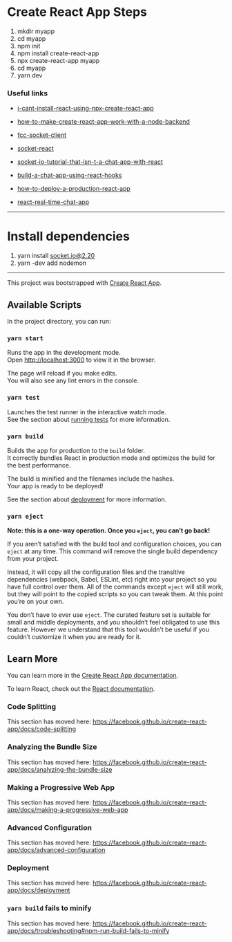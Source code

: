 # Create React App Steps
1. mkdir myapp
2. cd myapp
3. npm init
4. npm install create-react-app
5. npx create-react-app myapp
6. cd myapp
7. yarn dev

### Useful links
* [i-cant-install-react-using-npx-create-react-app](https://stackoverflow.com/questions/53657920/i-cant-install-react-using-npx-create-react-app)

* [how-to-make-create-react-app-work-with-a-node-backend](https://www.freecodecamp.org/news/how-to-make-create-react-app-work-with-a-node-backend-api-7c5c48acb1b0/)

* [fcc-socket-client](https://github.com/akash-joshi/fcc-socket-client/blob/master/src/App.js)

* [socket-react](https://www.valentinog.com/blog/socket-react/)

* [socket-io-tutorial-that-isn-t-a-chat-app-with-react](https://dev.to/captainpandaz/a-socket-io-tutorial-that-isn-t-a-chat-app-with-react-js-58jh)

* [build-a-chat-app-using-react-hooks](https://css-tricks.com/build-a-chat-app-using-react-hooks-in-100-lines-of-code/)

* [how-to-deploy-a-production-react-app](https://medium.com/jeremy-gottfrieds-tech-blog/tutorial-how-to-deploy-a-production-react-app-to-heroku-c4831dfcfa08)

* [react-real-time-chat-app](https://github.com/simpletut/react-real-time-chat-app)

----

# Install dependencies
1. yarn install socket.io@2.20
2. yarn -dev add nodemon

----

This project was bootstrapped with [Create React App](https://github.com/facebook/create-react-app).

## Available Scripts

In the project directory, you can run:

### `yarn start`

Runs the app in the development mode.<br />
Open [http://localhost:3000](http://localhost:3000) to view it in the browser.

The page will reload if you make edits.<br />
You will also see any lint errors in the console.

### `yarn test`

Launches the test runner in the interactive watch mode.<br />
See the section about [running tests](https://facebook.github.io/create-react-app/docs/running-tests) for more information.

### `yarn build`

Builds the app for production to the `build` folder.<br />
It correctly bundles React in production mode and optimizes the build for the best performance.

The build is minified and the filenames include the hashes.<br />
Your app is ready to be deployed!

See the section about [deployment](https://facebook.github.io/create-react-app/docs/deployment) for more information.

### `yarn eject`

**Note: this is a one-way operation. Once you `eject`, you can’t go back!**

If you aren’t satisfied with the build tool and configuration choices, you can `eject` at any time. This command will remove the single build dependency from your project.

Instead, it will copy all the configuration files and the transitive dependencies (webpack, Babel, ESLint, etc) right into your project so you have full control over them. All of the commands except `eject` will still work, but they will point to the copied scripts so you can tweak them. At this point you’re on your own.

You don’t have to ever use `eject`. The curated feature set is suitable for small and middle deployments, and you shouldn’t feel obligated to use this feature. However we understand that this tool wouldn’t be useful if you couldn’t customize it when you are ready for it.

## Learn More

You can learn more in the [Create React App documentation](https://facebook.github.io/create-react-app/docs/getting-started).

To learn React, check out the [React documentation](https://reactjs.org/).

### Code Splitting

This section has moved here: https://facebook.github.io/create-react-app/docs/code-splitting

### Analyzing the Bundle Size

This section has moved here: https://facebook.github.io/create-react-app/docs/analyzing-the-bundle-size

### Making a Progressive Web App

This section has moved here: https://facebook.github.io/create-react-app/docs/making-a-progressive-web-app

### Advanced Configuration

This section has moved here: https://facebook.github.io/create-react-app/docs/advanced-configuration

### Deployment

This section has moved here: https://facebook.github.io/create-react-app/docs/deployment

### `yarn build` fails to minify

This section has moved here: https://facebook.github.io/create-react-app/docs/troubleshooting#npm-run-build-fails-to-minify
